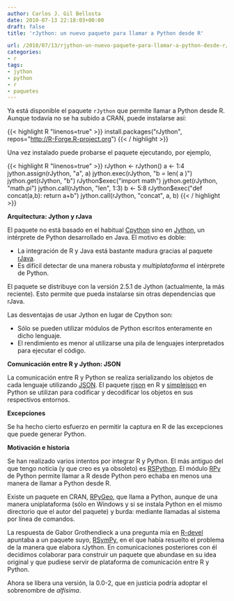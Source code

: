 ```yaml
---
author: Carlos J. Gil Bellosta
date: 2010-07-13 22:18:03+00:00
draft: false
title: 'rJython: un nuevo paquete para llamar a Python desde R'

url: /2010/07/13/rjython-un-nuevo-paquete-para-llamar-a-python-desde-r/
categories:
- r
tags:
- jython
- python
- r
- paquetes
---
```


Ya está disponible el paquete `rJython` que permite llamar a Python desde R. Aunque todavía no se ha subido a CRAN, puede instalarse así:

{{< highlight R "linenos=true" >}}
install.packages("rJython", repos="http://R-Forge.R-project.org")
{{< / highlight >}}

Una vez instalado puede probarse el paquete ejecutando, por ejemplo,

{{< highlight R "linenos=true" >}}
rJython <- rJython()
a <- 1:4
jython.assign(rJython, "a", a)
jython.exec(rJython, "b = len( a )")
jython.get(rJython, "b")
rJython$exec("import math")
jython.get(rJython, "math.pi")
jython.call(rJython, "len", 1:3)
b <- 5:8
rJython$exec("def concat(a,b): return a+b")
jython.call(rJython, "concat", a, b)
{{< / highlight >}}


**Arquitectura: Jython y rJava**

El paquete no está basado en el habitual [Cpython](http://en.wikipedia.org/wiki/CPython) sino en [Jython](http://en.wikipedia.org/wiki/Jython), un intérprete de Python desarrollado en Java. El motivo es doble:


* La integración de R y Java está bastante madura gracias al paquete [rJava](http://www.rforge.net/rJava/).
* Es difícil detectar de una manera robusta y _multiplataforma_ el intérprete de Python.

El paquete se distribuye con la versión 2.5.1 de Jython (actualmente, la más reciente). Esto permite que pueda instalarse sin otras dependencias que rJava.

Las desventajas de usar Jython en lugar de Cpython son:

* Sólo se pueden utilizar módulos de Python escritos enteramente en dicho lenguaje.
* El rendimiento es menor al utilizarse una pila de lenguajes interpretados para ejecutar el código.

**Comunicación entre R y Jython: JSON**

La comunicación entre R y Python se realiza serializando los objetos de cada lenguaje utilizando [JSON](http://es.wikipedia.org/wiki/JSON). El paquete [rjson](http://cran.r-project.org/web/packages/rjson/index.html) en R y [simplejson](http://code.google.com/p/simplejson/) en Python se utilizan para codificar y decodificar los objetos en sus respectivos entornos.

**Excepciones**

Se ha hecho cierto esfuerzo en permitir la captura en R de las excepciones que puede generar Python.

**Motivación e historia**

Se han realizado varios intentos por integrar R y Python. El más antiguo del que tengo noticia (y que creo es ya obsoleto) es [RSPython](http://www.omegahat.org/RSPython/). El módulo [RPy](http://rpy.sourceforge.net/) de Python permite llamar a R desde Python pero echaba en menos una manera de llamar a Python desde R.

Existe un paquete en CRAN, [RPyGeo](http://cran.r-project.org/web/packages/RPyGeo/index.html), que llama a Python, aunque de una manera uniplataforma (sólo en Windows y si se instala Python en el mismo directorio que el autor del paquete) y burda: mediante llamadas al sistema por línea de comandos.

La respuesta de Gabor Grothendieck a una pregunta mía en [R-devel](http://www.mail-archive.com/r-devel@r-project.org/msg16867.html) apuntaba a un paquete suyo, [RSymPy](http://code.google.com/p/rsympy/), en el que había resuelto el problema de la manera que elabora rJython. En comunicaciones posteriores con él decidimos colaborar para construir un paquete que abundase en su idea original y que pudiese servir de plataforma de comunicación entre R y Python.

Ahora se libera una versión, la 0.0-2, que en justicia podría adoptar el sobrenombre de _alfísima_.

